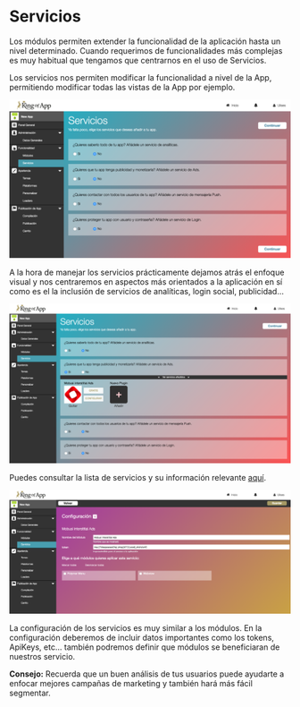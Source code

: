# Servicios

Los módulos permiten extender la funcionalidad de la aplicación hasta un nivel determinado. Cuando requerimos de funcionalidades más complejas es muy habitual que tengamos que centrarnos en el uso de Servicios.

Los servicios nos permiten modificar la funcionalidad a nivel de la App, permitiendo modificar todas las vistas de la App por ejemplo. 


![services_1](../../../../screenshots/services_1.png)


A la hora de manejar los servicios prácticamente dejamos atrás el enfoque visual y nos centraremos en aspectos más orientados a la aplicación en sí como es el la inclusión de servicios de analíticas, login social, publicidad...


![services_2](../../../../screenshots/services_2.png)


Puedes consultar  la lista de servicios y su información relevante [aquí](services_list.md).


![services_3](../../../../screenshots/services_3.png)


La configuración de los servicios es muy similar a los módulos. En la configuración deberemos de incluir datos importantes como los tokens, ApiKeys, etc... también podremos definir que módulos se beneficiaran de nuestros servicio.

**Consejo:** Recuerda que un buen análisis de tus usuarios puede ayudarte a enfocar mejores campañas de marketing y también hará más fácil segmentar.
